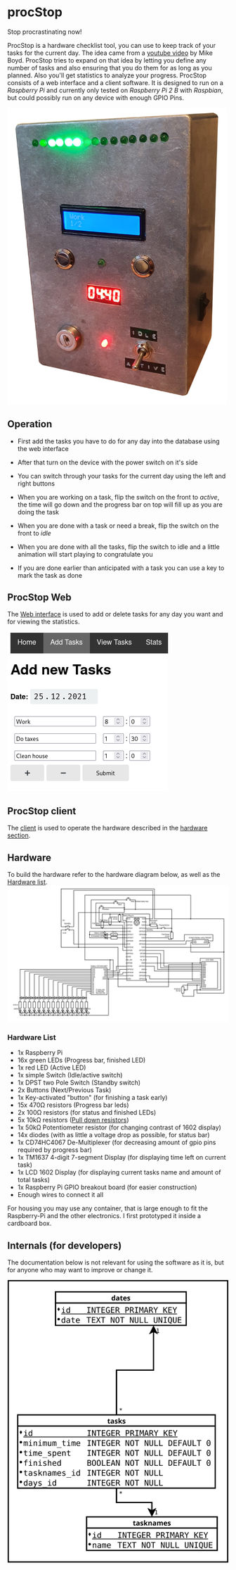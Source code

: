 # procStop
Stop procrastinating now!

ProcStop is a hardware checklist tool, you can use to keep track of your tasks for the current day.
The idea came from a [youtube video](https://youtu.be/JJeQIXBdVuk) by Mike Boyd.
ProcStop tries to expand on that idea by letting you define any number of tasks and also ensuring that you do them for as long as you planned.
Also you'll get statistics to analyze your progress.
ProcStop consists of a web interface and a client software.
It is designed to run on a *Raspberry Pi* and currently only tested on *Raspberry Pi 2 B* with *Raspbian*, but could possibly run on any device with enough GPIO Pins.

<img src="resources/device_pic.png" alt="Picture of procstop device turned on" width="500"/>

## Operation
- First add the tasks you have to do for any day into the database using the web interface
- After that turn on the device with the power switch on it's side

- You can switch through your tasks for the current day using the left and right buttons
- When you are working on a task, flip the switch on the front to *active*, the time will go down and the progress bar on top will fill up as you are doing the task
- When you are done with a task or need a break, flip the switch on the front to *idle*
- When you are done with all the tasks, flip the switch to idle and a little animation will start playing to congratulate you
- If you are done earlier than anticipated with a task you can use a key to mark the task as done

## ProcStop Web
The [Web interface](web/) is used to add or delete tasks for any day you want and for viewing the statistics.

![Screenshot of web interface used to add new tasks](resources/screenshot_web_add_tasks.png)



## ProcStop client
The [client](procStop-client) is used to operate the hardware described in the [hardware section](#hardware).


## Hardware
To build the hardware refer to the hardware diagram below, as well as the [Hardware list](#hardware-list).
![Eletronic circuit diagram of the hardware](resources/circuit.svg)

### Hardware List
- 1x Raspberry Pi
- 16x green LEDs (Progress bar, finished LED)
- 1x red LED (Active LED)
- 1x simple Switch (Idle/active switch)
- 1x DPST two Pole Switch (Standby switch)
- 2x Buttons (Next/Previous Task)
- 1x Key-activated "button" (for finishing a task early)
- 15x 470Ω resistors (Progress bar leds)
- 2x 100Ω resistors (for status and finished LEDs)
- 5x 10kΩ resistors ([Pull down resistors](https://en.wikipedia.org/wiki/Pull-up_resistor))
- 1x 50kΩ Potentiometer resistor (for changing contrast of 1602 display)
- 14x diodes (with as little a voltage drop as possible, for status bar)
- 1x CD74HC4067 De-Multiplexer (for decreasing amount of gpio pins required by progress bar)
- 1x TM1637 4-digit 7-segment Display (for displaying time left on current task)
- 1x LCD 1602 Display (for displaying current tasks name and amount of total tasks)
- 1x Raspberry Pi GPIO breakout board (for easier construction)
- Enough wires to connect it all

For housing you may use any container, that is large enough to fit the Raspberry-Pi and the other electronics.
I first prototyped it inside a cardboard box.

## Internals (for developers)
The documentation below is not relevant for using the software as it is, but for anyone who may want to improve or change it.

![Entity Relationship Diagram](resources/database_relation.svg)

